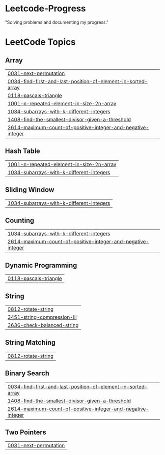 # Leetcode-Progress
"Solving problems and documenting my progress."

<!---LeetCode Topics Start-->
# LeetCode Topics
## Array
|  |
| ------- |
| [0031-next-permutation](https://github.com/chikatlarakesh/Leetcode-Progress/tree/master/0031-next-permutation) |
| [0034-find-first-and-last-position-of-element-in-sorted-array](https://github.com/chikatlarakesh/Leetcode-Progress/tree/master/0034-find-first-and-last-position-of-element-in-sorted-array) |
| [0118-pascals-triangle](https://github.com/chikatlarakesh/Leetcode-Progress/tree/master/0118-pascals-triangle) |
| [1001-n-repeated-element-in-size-2n-array](https://github.com/chikatlarakesh/Leetcode-Progress/tree/master/1001-n-repeated-element-in-size-2n-array) |
| [1034-subarrays-with-k-different-integers](https://github.com/chikatlarakesh/Leetcode-Progress/tree/master/1034-subarrays-with-k-different-integers) |
| [1408-find-the-smallest-divisor-given-a-threshold](https://github.com/chikatlarakesh/Leetcode-Progress/tree/master/1408-find-the-smallest-divisor-given-a-threshold) |
| [2614-maximum-count-of-positive-integer-and-negative-integer](https://github.com/chikatlarakesh/Leetcode-Progress/tree/master/2614-maximum-count-of-positive-integer-and-negative-integer) |
## Hash Table
|  |
| ------- |
| [1001-n-repeated-element-in-size-2n-array](https://github.com/chikatlarakesh/Leetcode-Progress/tree/master/1001-n-repeated-element-in-size-2n-array) |
| [1034-subarrays-with-k-different-integers](https://github.com/chikatlarakesh/Leetcode-Progress/tree/master/1034-subarrays-with-k-different-integers) |
## Sliding Window
|  |
| ------- |
| [1034-subarrays-with-k-different-integers](https://github.com/chikatlarakesh/Leetcode-Progress/tree/master/1034-subarrays-with-k-different-integers) |
## Counting
|  |
| ------- |
| [1034-subarrays-with-k-different-integers](https://github.com/chikatlarakesh/Leetcode-Progress/tree/master/1034-subarrays-with-k-different-integers) |
| [2614-maximum-count-of-positive-integer-and-negative-integer](https://github.com/chikatlarakesh/Leetcode-Progress/tree/master/2614-maximum-count-of-positive-integer-and-negative-integer) |
## Dynamic Programming
|  |
| ------- |
| [0118-pascals-triangle](https://github.com/chikatlarakesh/Leetcode-Progress/tree/master/0118-pascals-triangle) |
## String
|  |
| ------- |
| [0812-rotate-string](https://github.com/chikatlarakesh/Leetcode-Progress/tree/master/0812-rotate-string) |
| [3451-string-compression-iii](https://github.com/chikatlarakesh/Leetcode-Progress/tree/master/3451-string-compression-iii) |
| [3636-check-balanced-string](https://github.com/chikatlarakesh/Leetcode-Progress/tree/master/3636-check-balanced-string) |
## String Matching
|  |
| ------- |
| [0812-rotate-string](https://github.com/chikatlarakesh/Leetcode-Progress/tree/master/0812-rotate-string) |
## Binary Search
|  |
| ------- |
| [0034-find-first-and-last-position-of-element-in-sorted-array](https://github.com/chikatlarakesh/Leetcode-Progress/tree/master/0034-find-first-and-last-position-of-element-in-sorted-array) |
| [1408-find-the-smallest-divisor-given-a-threshold](https://github.com/chikatlarakesh/Leetcode-Progress/tree/master/1408-find-the-smallest-divisor-given-a-threshold) |
| [2614-maximum-count-of-positive-integer-and-negative-integer](https://github.com/chikatlarakesh/Leetcode-Progress/tree/master/2614-maximum-count-of-positive-integer-and-negative-integer) |
## Two Pointers
|  |
| ------- |
| [0031-next-permutation](https://github.com/chikatlarakesh/Leetcode-Progress/tree/master/0031-next-permutation) |
<!---LeetCode Topics End-->